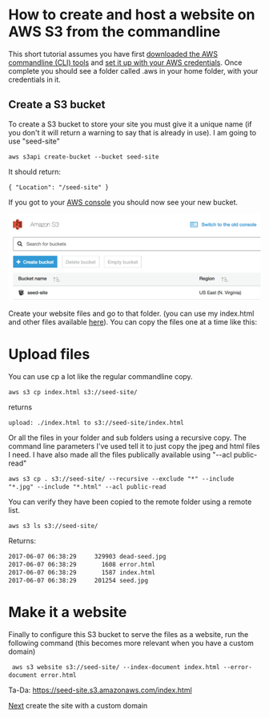
# How to create and host a website on AWS S3 from the commandline

This short tutorial assumes you have first [downloaded the AWS commandline (CLI) tools](http://docs.aws.amazon.com/cli/latest/userguide/installing.html) and [set it up with your AWS credentials](http://docs.aws.amazon.com/cli/latest/userguide/cli-chap-getting-started.html). Once complete you should see a folder called .aws in your home folder, with your credentials in it.

## Create a S3 bucket

To create a S3 bucket to store your site you must give it a unique name (if you don't it will return a warning to say that is already in use). I am going to use "seed-site"

    aws s3api create-bucket --bucket seed-site

It should return:

    { "Location": "/seed-site" }

If you got to your [AWS console](https://console.aws.amazon.com/s3) you should now see your new bucket.

![AWS-S3-screenshot](https://github.com/brianom/aws-create-s3-website-commandline/blob/master/images/AWS-S3-screenshot.png)

Create your website files and go to that folder. (you can use my index.html and other files available [here](https://github.com/brianom/aws-create-s3-website-commandline)). You can copy the files one at a time like this:

# Upload files
You can use cp a lot like the regular commandline copy.

    aws s3 cp index.html s3://seed-site/

returns

    upload: ./index.html to s3://seed-site/index.html

Or all the files in your folder and sub folders using a recursive copy. The command line parameters I've used tell it to just copy the jpeg and html files I need. I have also made all the files publically available using "--acl public-read"

    aws s3 cp . s3://seed-site/ --recursive --exclude "*" --include "*.jpg" --include "*.html" --acl public-read

You can verify they have been copied to the remote folder using a remote list.

    aws s3 ls s3://seed-site/

Returns:

    2017-06-07 06:38:29     329903 dead-seed.jpg
    2017-06-07 06:38:29       1608 error.html
    2017-06-07 06:38:29       1587 index.html
    2017-06-07 06:38:29     201254 seed.jpg

# Make it a website

Finally to configure this S3 bucket to serve the files as a website, run the following command (this becomes more relevant when you have a custom domain)

     aws s3 website s3://seed-site/ --index-document index.html --error-document error.html

Ta-Da: https://seed-site.s3.amazonaws.com/index.html

[Next](https://github.com/brianom/aws-s3-website-custom-domain) create the site with a custom domain
